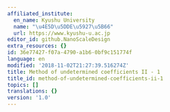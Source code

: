 ```yaml
---
affiliated_institute:
  en_name: Kyushu University
  name: "\u4E5D\u5DDE\u5927\u5B66"
  url: https://www.kyushu-u.ac.jp
editor_id: github.NanoScaleDesign
extra_resources: {}
id: 36e77427-f07a-4790-a1b6-0bf9c151774f
language: en
modified: '2018-11-02T21:27:39.516274Z'
title: Method of undetermined coefficients II - 1
title_id: method-of-undetermined-coefficients-ii-1
topics: []
translations: {}
version: '1.0'
---
```






